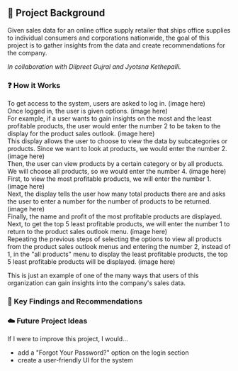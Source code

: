 ## :pushpin: Project Background  
Given sales data for an online office supply retailer that ships office supplies to individual consumers and corporations nationwide, the goal of this project is to gather insights from the data and create recommendations for the company.

<i>In collaboration with Dilpreet Gujral and Jyotsna Kethepalli.</i>  

### :question: How it Works  
To get access to the system, users are asked to log in. (image here)  
Once logged in, the user is given options. (image here)    
For example, if a user wants to gain insights on the most and the least profitable products, the user would enter the number 2 to be taken to the display for the product sales outlook. (image here)  
This display allows the user to choose to view the data by subcategories or products. Since we want to look at products, we would enter the number 2. (image here)  
Then, the user can view products by a certain category or by all products. We will choose all products, so we would enter the number 4. (image here)
First, to view the most profitable products, we will enter the number 1. (image here)  
Next, the display tells the user how many total products there are and asks the user to enter a number for the number of products to be returned. (image here)  
Finally, the name and profit of the most profitable products are displayed.  Next, to get the top 5 least profitable products, we will enter the number 1 to return to the product sales outlook menu. (image here)  
Repeating the previous steps of selecting the options to view all products from the product sales outlook menus and entering the number 2, instead of 1, in the "all products" menu to display the least profitable products, the top 5 least profitable products will be displayed. (image here)  

This is just an example of one of the many ways that users of this organization can gain insights into the company's sales data.  

### :key: Key Findings and Recommendations  


### :cloud: Future Project Ideas  
If I were to improve this project, I would...    
- add a "Forgot Your Password?" option on the login section
- create a user-friendly UI for the system  



